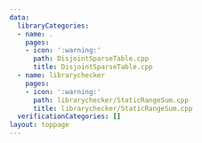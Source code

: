 ```yaml
---
data:
  libraryCategories:
  - name: .
    pages:
    - icon: ':warning:'
      path: DisjointSparseTable.cpp
      title: DisjointSparseTable.cpp
  - name: librarychecker
    pages:
    - icon: ':warning:'
      path: librarychecker/StaticRangeSum.cpp
      title: librarychecker/StaticRangeSum.cpp
  verificationCategories: []
layout: toppage
---
```

